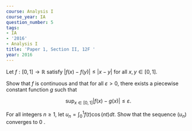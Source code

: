```yaml
---
course: Analysis I
course_year: IA
question_number: 5
tags:
- IA
- '2016'
- Analysis I
title: 'Paper 1, Section II, 12F '
year: 2016
---
```




Let $f:[0,1] \rightarrow \mathbb{R}$ satisfy $|f(x)-f(y)| \leqslant|x-y|$ for all $x, y \in[0,1]$.

Show that $f$ is continuous and that for all $\varepsilon>0$, there exists a piecewise constant function $g$ such that

$$\sup _{x \in[0,1]}|f(x)-g(x)| \leqslant \varepsilon .$$

For all integers $n \geqslant 1$, let $u_{n}=\int_{0}^{1} f(t) \cos (n t) d t$. Show that the sequence $\left(u_{n}\right)$ converges to 0 .